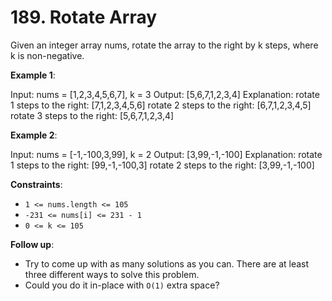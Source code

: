 # 189. Rotate Array

Given an integer array nums, rotate the array to the right by k steps, where k is non-negative.


**Example 1**:

Input: nums = [1,2,3,4,5,6,7], k = 3
Output: [5,6,7,1,2,3,4]
Explanation:
rotate 1 steps to the right: [7,1,2,3,4,5,6]
rotate 2 steps to the right: [6,7,1,2,3,4,5]
rotate 3 steps to the right: [5,6,7,1,2,3,4]

**Example 2**:

Input: nums = [-1,-100,3,99], k = 2
Output: [3,99,-1,-100]
Explanation: 
rotate 1 steps to the right: [99,-1,-100,3]
rotate 2 steps to the right: [3,99,-1,-100]

 

**Constraints**:

- `1 <= nums.length <= 105`
- `-231 <= nums[i] <= 231 - 1`
- `0 <= k <= 105`

 

**Follow up**:

- Try to come up with as many solutions as you can. There are at least three different ways to solve this problem.
- Could you do it in-place with `O(1)` extra space?


